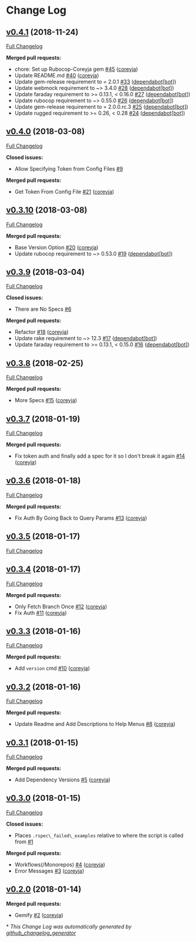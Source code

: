 # Change Log

## [v0.4.1](https://github.com/coreyja/sleet/tree/v0.4.1) (2018-11-24)
[Full Changelog](https://github.com/coreyja/sleet/compare/v0.4.0...v0.4.1)

**Merged pull requests:**

- chore: Set up Rubocop-Coreyja gem [\#45](https://github.com/coreyja/sleet/pull/45) ([coreyja](https://github.com/coreyja))
- Update README.md [\#40](https://github.com/coreyja/sleet/pull/40) ([coreyja](https://github.com/coreyja))
- Update gem-release requirement to = 2.0.1 [\#33](https://github.com/coreyja/sleet/pull/33) ([dependabot[bot]](https://github.com/apps/dependabot))
- Update webmock requirement to ~\> 3.4.0 [\#28](https://github.com/coreyja/sleet/pull/28) ([dependabot[bot]](https://github.com/apps/dependabot))
- Update faraday requirement to \>= 0.13.1, \< 0.16.0 [\#27](https://github.com/coreyja/sleet/pull/27) ([dependabot[bot]](https://github.com/apps/dependabot))
- Update rubocop requirement to ~\> 0.55.0 [\#26](https://github.com/coreyja/sleet/pull/26) ([dependabot[bot]](https://github.com/apps/dependabot))
- Update gem-release requirement to = 2.0.0.rc.3 [\#25](https://github.com/coreyja/sleet/pull/25) ([dependabot[bot]](https://github.com/apps/dependabot))
- Update rugged requirement to \>= 0.26, \< 0.28 [\#24](https://github.com/coreyja/sleet/pull/24) ([dependabot[bot]](https://github.com/apps/dependabot))

## [v0.4.0](https://github.com/coreyja/sleet/tree/v0.4.0) (2018-03-08)
[Full Changelog](https://github.com/coreyja/sleet/compare/v0.3.10...v0.4.0)

**Closed issues:**

- Allow Specifying Token from Config Files [\#9](https://github.com/coreyja/sleet/issues/9)

**Merged pull requests:**

- Get Token From Config File [\#21](https://github.com/coreyja/sleet/pull/21) ([coreyja](https://github.com/coreyja))

## [v0.3.10](https://github.com/coreyja/sleet/tree/v0.3.10) (2018-03-08)
[Full Changelog](https://github.com/coreyja/sleet/compare/v0.3.9...v0.3.10)

**Merged pull requests:**

- Base Version Option [\#20](https://github.com/coreyja/sleet/pull/20) ([coreyja](https://github.com/coreyja))
- Update rubocop requirement to ~\> 0.53.0 [\#19](https://github.com/coreyja/sleet/pull/19) ([dependabot[bot]](https://github.com/apps/dependabot))

## [v0.3.9](https://github.com/coreyja/sleet/tree/v0.3.9) (2018-03-04)
[Full Changelog](https://github.com/coreyja/sleet/compare/v0.3.8...v0.3.9)

**Closed issues:**

- There are No Specs [\#6](https://github.com/coreyja/sleet/issues/6)

**Merged pull requests:**

- Refactor [\#18](https://github.com/coreyja/sleet/pull/18) ([coreyja](https://github.com/coreyja))
- Update rake requirement to ~\> 12.3 [\#17](https://github.com/coreyja/sleet/pull/17) ([dependabot[bot]](https://github.com/apps/dependabot))
- Update faraday requirement to \>= 0.13.1, \< 0.15.0 [\#16](https://github.com/coreyja/sleet/pull/16) ([dependabot[bot]](https://github.com/apps/dependabot))

## [v0.3.8](https://github.com/coreyja/sleet/tree/v0.3.8) (2018-02-25)
[Full Changelog](https://github.com/coreyja/sleet/compare/v0.3.7...v0.3.8)

**Merged pull requests:**

- More Specs [\#15](https://github.com/coreyja/sleet/pull/15) ([coreyja](https://github.com/coreyja))

## [v0.3.7](https://github.com/coreyja/sleet/tree/v0.3.7) (2018-01-19)
[Full Changelog](https://github.com/coreyja/sleet/compare/v0.3.6...v0.3.7)

**Merged pull requests:**

- Fix token auth and finally add a spec for it so I don't break it again [\#14](https://github.com/coreyja/sleet/pull/14) ([coreyja](https://github.com/coreyja))

## [v0.3.6](https://github.com/coreyja/sleet/tree/v0.3.6) (2018-01-18)
[Full Changelog](https://github.com/coreyja/sleet/compare/v0.3.5...v0.3.6)

**Merged pull requests:**

- Fix Auth By Going Back to Query Params [\#13](https://github.com/coreyja/sleet/pull/13) ([coreyja](https://github.com/coreyja))

## [v0.3.5](https://github.com/coreyja/sleet/tree/v0.3.5) (2018-01-17)
[Full Changelog](https://github.com/coreyja/sleet/compare/v0.3.4...v0.3.5)

## [v0.3.4](https://github.com/coreyja/sleet/tree/v0.3.4) (2018-01-17)
[Full Changelog](https://github.com/coreyja/sleet/compare/v0.3.3...v0.3.4)

**Merged pull requests:**

- Only Fetch Branch Once [\#12](https://github.com/coreyja/sleet/pull/12) ([coreyja](https://github.com/coreyja))
- Fix Auth [\#11](https://github.com/coreyja/sleet/pull/11) ([coreyja](https://github.com/coreyja))

## [v0.3.3](https://github.com/coreyja/sleet/tree/v0.3.3) (2018-01-16)
[Full Changelog](https://github.com/coreyja/sleet/compare/v0.3.2...v0.3.3)

**Merged pull requests:**

- Add `version` cmd [\#10](https://github.com/coreyja/sleet/pull/10) ([coreyja](https://github.com/coreyja))

## [v0.3.2](https://github.com/coreyja/sleet/tree/v0.3.2) (2018-01-16)
[Full Changelog](https://github.com/coreyja/sleet/compare/v0.3.1...v0.3.2)

**Merged pull requests:**

- Update Readme and Add Descriptions to Help Menus [\#8](https://github.com/coreyja/sleet/pull/8) ([coreyja](https://github.com/coreyja))

## [v0.3.1](https://github.com/coreyja/sleet/tree/v0.3.1) (2018-01-15)
[Full Changelog](https://github.com/coreyja/sleet/compare/v0.3.0...v0.3.1)

**Merged pull requests:**

- Add Dependency Versions [\#5](https://github.com/coreyja/sleet/pull/5) ([coreyja](https://github.com/coreyja))

## [v0.3.0](https://github.com/coreyja/sleet/tree/v0.3.0) (2018-01-15)
[Full Changelog](https://github.com/coreyja/sleet/compare/v0.2.0...v0.3.0)

**Closed issues:**

- Places `.rspec\_failed\_examples` relative to where the script is called from [\#1](https://github.com/coreyja/sleet/issues/1)

**Merged pull requests:**

- Workflows\(/Monorepos\) [\#4](https://github.com/coreyja/sleet/pull/4) ([coreyja](https://github.com/coreyja))
- Error Messages [\#3](https://github.com/coreyja/sleet/pull/3) ([coreyja](https://github.com/coreyja))

## [v0.2.0](https://github.com/coreyja/sleet/tree/v0.2.0) (2018-01-14)
**Merged pull requests:**

- Gemify [\#2](https://github.com/coreyja/sleet/pull/2) ([coreyja](https://github.com/coreyja))



\* *This Change Log was automatically generated by [github_changelog_generator](https://github.com/skywinder/Github-Changelog-Generator)*
